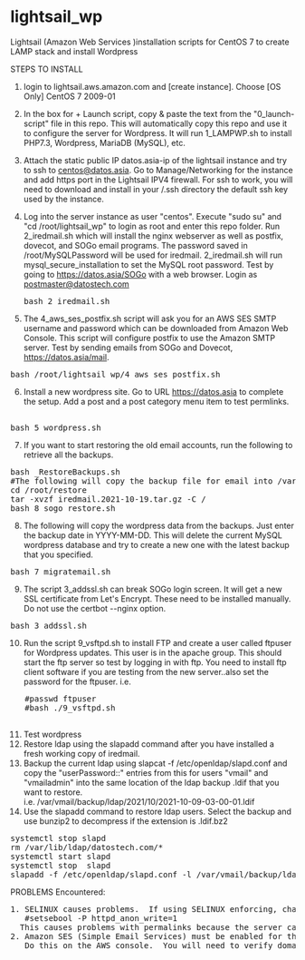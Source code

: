 # lightsail_wp
Lightsail (Amazon Web Services )installation scripts for CentOS 7 to create LAMP stack and install Wordpress

STEPS TO INSTALL
1. login to lightsail.aws.amazon.com and [create instance].  Choose [OS Only] CentOS 7 2009-01

2. In the box for + Launch script, copy & paste the text from the "0_launch-script" file in this repo.  This will automatically copy this repo and use it to configure the server for Wordpress. It will run 1_LAMPWP.sh to install PHP7.3, Wordpress, MariaDB (MySQL), etc.

3. Attach the static public IP datos.asia-ip of the lightsail instance and try to ssh to centos@datos.asia.  Go to Manage/Networking for the instance and add https port in the Lightsail IPV4 firewall. For ssh to work, you will need to download and install in your  /.ssh directory the default ssh key used by the instance.

4. Log into the server instance as user "centos".  Execute "sudo su" and "cd /root/lightsail_wp" to login as root and enter this repo folder.  Run 2_iredmail.sh which will install the nginx webserver as well as postfix, dovecot, and SOGo email programs. The password saved in /root/MySQLPassword will be used for iredmail. 2_iredmail.sh will run mysql_secure_installation to set the MySQL root password.  Test by going to https://datos.asia/SOGo with a web browser.  Login as postmaster@datostech.com
   <pre>
   bash 2_iredmail.sh 
   </pre>
   
5. The 4_aws_ses_postfix.sh script will ask you for an AWS SES SMTP username and password which can be downloaded from Amazon Web Console. This script will configure postfix to use the Amazon SMTP server.  Test by sending emails from SOGo and Dovecot, https://datos.asia/mail. 

<pre>
bash /root/lightsail_wp/4_aws_ses_postfix.sh
</pre>

6. Install a new wordpress site. Go to URL https://datos.asia to complete the setup. Add a post and a post category menu item to test permlinks.
<pre> 
bash 5_wordpress.sh
</pre>

7. If you want to start restoring the old email accounts, run the following to retrieve all the backups.
<pre>
bash _RestoreBackups.sh
#The following will copy the backup file for email into /var/vmail
cd /root/restore
tar -xvzf iredmail.2021-10-19.tar.gz -C /
bash 8_sogo_restore.sh
</pre>

8. The following will copy the wordpress data from the backups. Just enter the backup date in YYYY-MM-DD. This will delete the current MySQL wordpress database and try to create a new one with the latest backup that you specified.

<pre>
bash 7_migratemail.sh
</pre>

9. The script 3_addssl.sh can break SOGo login screen. It will get a new SSL certificate from Let's Encrypt.  These need to be installed manually. Do not use the certbot --nginx option.
<pre>
bash 3_addssl.sh
</pre>

10. Run the script 9_vsftpd.sh to install FTP and create a user called ftpuser for Wordpress updates.  This user is in the apache group. This should start the ftp server so test by logging in with ftp.  You need to install ftp client software if you are testing from the new server..also set the password for the ftpuser.  i.e.
   <pre>
   #passwd ftpuser     
   #bash ./9_vsftpd.sh
   </pre>
11. Test wordpress
12. Restore ldap using the slapadd command after you have installed a fresh working copy of iredmail.
13. Backup the current ldap using slapcat -f /etc/openldap/slapd.conf and copy the "userPassword::" entries from this for users "vmail" and "vmailadmin" into the same location of the ldap backup .ldif that you want to restore.  
i.e. /var/vmail/backup/ldap/2021/10/2021-10-09-03-00-01.ldif
14. Use the slapadd command to restore ldap users.  Select the backup and use bunzip2 to decompress if the extension is .ldif.bz2
<pre>
systemctl stop slapd
rm /var/lib/ldap/datostech.com/* 
systemctl start slapd
systemctl stop  slapd
slapadd -f /etc/openldap/slapd.conf -l /var/vmail/backup/ldap/2021/10/2021-10-09-03-00-01.ldif
</pre>
PROBLEMS Encountered:
<pre>
1. SELINUX causes problems.  If using SELINUX enforcing, change this boolean for httpd_anon_write->On
   #setsebool -P httpd_anon_write=1
  This causes problems with permalinks because the server cannot write the .htaccess file
2. Amazon SES (Simple Email Services) must be enabled for the domains that you send email.  
   Do this on the AWS console.  You will need to verify domains by adding the keys from AWS to your DNS.
